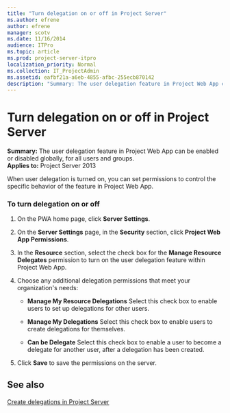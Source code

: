 ```yaml
---
title: "Turn delegation on or off in Project Server"
ms.author: efrene
author: efrene
manager: scotv
ms.date: 11/16/2014
audience: ITPro
ms.topic: article
ms.prod: project-server-itpro
localization_priority: Normal
ms.collection: IT_ProjectAdmin
ms.assetid: eafbf21a-a6eb-4855-afbc-255ecb870142
description: "Summary: The user delegation feature in Project Web App can be enabled or disabled globally, for all users and groups."
---
```


# Turn delegation on or off in Project Server
 
 **Summary:** The user delegation feature in Project Web App can be enabled or disabled globally, for all users and groups.<br/>
**Applies to:** Project Server 2013
  
When user delegation is turned on, you can set permissions to control the specific behavior of the feature in Project Web App.
  
### To turn delegation on or off

1. On the PWA home page, click **Server Settings**.
    
2. On the **Server Settings** page, in the **Security** section, click **Project Web App Permissions**.
    
3. In the **Resource** section, select the check box for the **Manage Resource Delegates** permission to turn on the user delegation feature within Project Web App.
    
4. Choose any additional delegation permissions that meet your organization's needs:
    
   - **Manage My Resource Delegations** Select this check box to enable users to set up delegations for other users.
    
   - **Manage My Delegations** Select this check box to enable users to create delegations for themselves.
    
   - **Can be Delegate** Select this check box to enable a user to become a delegate for another user, after a delegation has been created.
    
5. Click **Save** to save the permissions on the server.
    
## See also

#### 

[Create delegations in Project Server](create-delegations-in-project-server.md)

